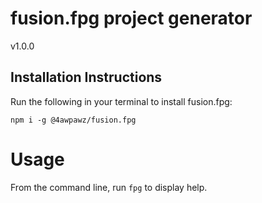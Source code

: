 # fusion.fpg project generator

v1.0.0

## Installation Instructions

Run the following in your terminal to install fusion.fpg:

```shell
npm i -g @4awpawz/fusion.fpg
```

# Usage

From the command line, run `fpg` to display help.
